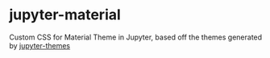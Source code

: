 # jupyter-material
Custom CSS for Material Theme in Jupyter, based off the themes generated by [jupyter-themes](https://github.com/dunovank/jupyter-themes)
